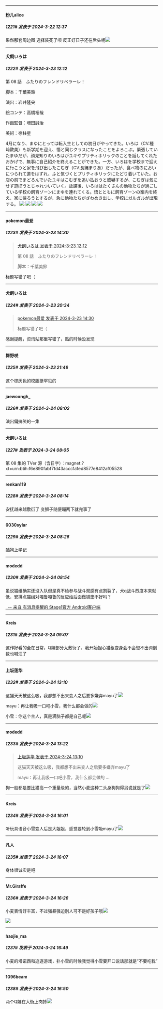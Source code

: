 ﻿
*****

####  粉儿alice  
##### 1221#       发表于 2024-3-22 12:37

果然那套周边图 选择装死了呗
反正好日子还在后头呢<img src="https://static.saraba1st.com/image/smiley/face2017/057.png" referrerpolicy="no-referrer">


*****

####  犬飼いろは  
##### 1222#       发表于 2024-3-23 12:12

第 08 話　ふたりのフレンドリベラーレ！

脚本：千葉美鈴

演出：岩井隆央

絵コンテ：高橋裕哉

作画監督：増田誠治

美術：徐柱星

4月になり、まゆにとっては転入生としての初日がやってきた。いろは（CV.種﨑敦美）も新学期を迎え、悟と同じクラスになったことをよろこぶ。緊張していたまゆだが、顔見知りのいろはがユキやプリティホリックのことを話してくれたおかげで、無事に自己紹介を終えることができた。一方、いろはを学校まで迎えに行こうと家を飛び出したこむぎ（CV.長縄まりあ）だったが、食べ物のにおいにつられて道をはずれ、ふと気づくとプリティホリックにたどり着いていた。お店の前でまどろんでいたユキはこむぎを追い払おうと威嚇するが、こむぎは気にせず遊ぼうとじゃれついていく。放課後、いろははたくさんの動物たちが過ごしている学校の飼育ゾーンにまゆを連れてくる。悟とともに飼育ゾーンの案内を終え、家に帰ろうとするが、急に動物たちがざわめき出し、学校にガルガルが出現する。
<img src="https://p.sda1.dev/16/59aa9fc9d5d6e5d726f95976e115ebd0/001_4_.jpg" referrerpolicy="no-referrer">
<img src="https://p.sda1.dev/16/1832f428fd6b99217a9c5224afb5713f/002_3_.jpg" referrerpolicy="no-referrer">
<img src="https://p.sda1.dev/16/675f337aa9a55e27d15ce6303147cae1/003_3_.jpg" referrerpolicy="no-referrer">
<img src="https://p.sda1.dev/16/743e1a2cb78026a0be6e91ee6915947c/004_3_.jpg" referrerpolicy="no-referrer">


*****

####  pokemon最爱  
##### 1223#       发表于 2024-3-23 14:30

<blockquote><a href="httphttps://bbs.saraba1st.com/2b/forum.php?mod=redirect&amp;goto=findpost&amp;pid=64347450&amp;ptid=2162354" target="_blank">犬飼いろは 发表于 2024-3-23 12:12</a>

第 08 話　ふたりのフレンドリベラーレ！

脚本：千葉美鈴</blockquote>
标题写错了吧（


*****

####  犬飼いろは  
##### 1224#       发表于 2024-3-23 20:34

<blockquote><a href="httphttps://bbs.saraba1st.com/2b/forum.php?mod=redirect&amp;goto=findpost&amp;pid=64348783&amp;ptid=2162354" target="_blank">pokemon最爱 发表于 2024-3-23 14:30</a>

标题写错了吧（</blockquote>
感谢提醒，资讯站那里写错了，贴的时候没发现


*****

####  舞野咲  
##### 1225#       发表于 2024-3-23 21:49

这个棕灰色的校服挺罕见的


*****

####  jaewoongh_  
##### 1226#       发表于 2024-3-24 08:02

演出偏搞笑的一集

*****

####  犬飼いろは  
##### 1227#       发表于 2024-3-24 08:05

第 08 集的 TVer 源（含日字）：magnet:?xt=urn:btih:f6e890fabf7fd43accc1a1ed8577e8412af05528


*****

####  renkan119  
##### 1228#       发表于 2024-3-24 08:14

安抚越来越敷衍了 变狮子随便蹦两下就完事了


*****

####  6030sylar  
##### 1229#       发表于 2024-3-24 08:26

酷狗上学记


*****

####  modedd  
##### 1230#       发表于 2024-3-24 08:54

虽说猫组确实还没入队但是真不给参与战斗观感有点割裂了，犬q战斗烈度本来就低，安排点猫组对嘎鲁嘎鲁的反应给后面做铺垫不好吗？

[  -- 来自 有消息提醒的 Stage1官方 Android客户端](https://www.coolapk.com/apk/140634)


*****

####  Kreis  
##### 1231#       发表于 2024-3-24 09:07

这作好看的全在日常，Q娃部分太敷衍了，我开始担心猫组变身会不会想不出词倒数也喊汪了


*****

####  上坂莲华  
##### 1232#       发表于 2024-3-24 13:10

这猫天天被这么吸，我都想不出来变人之后要多嫌弃mayu了<img src="https://static.saraba1st.com/image/smiley/face2017/067.png" referrerpolicy="no-referrer">

mayu：再让我吸一口吧小雪，我什么都会做的<img src="https://static.saraba1st.com/image/smiley/carton2017/427.png" referrerpolicy="no-referrer">

小雪：你这个主人，真是满脑子都是自己呢<img src="https://static.saraba1st.com/image/smiley/face2017/275.png" referrerpolicy="no-referrer">


*****

####  modedd  
##### 1233#       发表于 2024-3-24 13:22

<blockquote><a href="httphttps://bbs.saraba1st.com/2b/forum.php?mod=redirect&amp;goto=findpost&amp;pid=64358126&amp;ptid=2162354" target="_blank">上坂莲华 发表于 2024-3-24 13:10</a>

这猫天天被这么吸，我都想不出来变人之后要多嫌弃mayu了

mayu：再让我吸一口吧小雪，我什么都会做的 ...</blockquote>
狗一般都是要比猫高一个重量级的，当然小麦这种二头身狗狗得另说就是了<img src="https://static.saraba1st.com/image/smiley/face2017/037.png" referrerpolicy="no-referrer">


*****

####  Kreis  
##### 1234#       发表于 2024-3-24 16:01

听玩具语音小雪变人后是大姐姐，感觉要轮到小雪吸mayu了<img src="https://static.saraba1st.com/image/smiley/face2017/066.png" referrerpolicy="no-referrer">


*****

####  凡人  
##### 1235#       发表于 2024-3-24 16:07

身体很诚实是吧


*****

####  Mr.Giraffe  
##### 1236#       发表于 2024-3-24 16:26

小麦表情好丰富，不过强暴强迫别人可不是好孩子哦<img src="https://static.saraba1st.com/image/smiley/face2017/080.png" referrerpolicy="no-referrer">

<img src="https://p.sda1.dev/16/e59d7492949e9fe4f7933ce9e38f6d6e/IMG_CMP_766335.png" referrerpolicy="no-referrer">


*****

####  haojie_ma  
##### 1237#       发表于 2024-3-24 16:49

小麦的塔诺西和追逐游戏，扑小雪的时候我觉得小雪要开口说话那就是“不要吃我”

*****

####  1096beam  
##### 1238#       发表于 2024-3-24 16:50

两个Q娃在大街上肉搏<img src="https://static.saraba1st.com/image/smiley/face2017/077.png" referrerpolicy="no-referrer">

